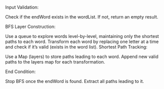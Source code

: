 Input Validation:

Check if the endWord exists in the wordList. If not, return an empty result.

BFS Layer Construction:

Use a queue to explore words level-by-level, maintaining only the shortest paths to each word.
Transform each word by replacing one letter at a time and check if it’s valid (exists in the word list).
Shortest Path Tracking:

Use a Map (layers) to store paths leading to each word.
Append new valid paths to the layers map for each transformation.

End Condition:

Stop BFS once the endWord is found. Extract all paths leading to it.
